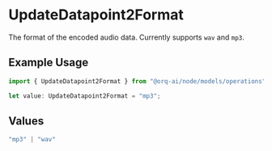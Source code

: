 # UpdateDatapoint2Format

The format of the encoded audio data. Currently supports `wav` and `mp3`.

## Example Usage

```typescript
import { UpdateDatapoint2Format } from "@orq-ai/node/models/operations";

let value: UpdateDatapoint2Format = "mp3";
```

## Values

```typescript
"mp3" | "wav"
```